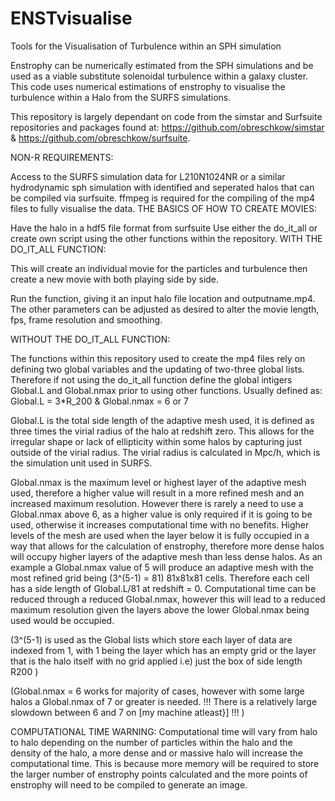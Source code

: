 # ENSTvisualise
Tools for the Visualisation of Turbulence within an SPH simulation

Enstrophy can be numerically estimated from the SPH simulations and be used as a viable substitute solenoidal turbulence within a galaxy cluster. This code uses numerical estimations of enstrophy to visualise the turbulence within a Halo from the SURFS simulations.

This repository is largely dependant on code from the simstar and Surfsuite repositories and packages found at: https://github.com/obreschkow/simstar & https://github.com/obreschkow/surfsuite.

NON-R REQUIREMENTS:

Access to the SURFS simulation data for L210N1024NR or a similar hydrodynamic sph simulation with identified and seperated halos that can be compiled via surfsuite.
ffmpeg is required for the compiling of the mp4 files to fully visualise the data.
THE BASICS OF HOW TO CREATE MOVIES:

Have the halo in a hdf5 file format from surfsuite
Use either the do_it_all or create own script using the other functions within the repository.
WITH THE DO_IT_ALL FUNCTION:

This will create an individual movie for the particles and turbulence then create a new movie with both playing side by side.

Run the function, giving it an input halo file location and outputname.mp4. The other parameters can be adjusted as desired to alter the movie length, fps, frame resolution and smoothing.

WITHOUT THE DO_IT_ALL FUNCTION:

The functions within this repository used to create the mp4 files rely on defining two global variables and the updating of two-three global lists. Therefore if not using the do_it_all function define the global intigers Global.L and Global.nmax prior to using other functions. Usually defined as: Global.L = 3*R_200 & Global.nmax = 6 or 7

Global.L is the total side length of the adaptive mesh used, it is defined as three times the virial radius of the halo at redshift zero. This allows for the irregular shape or lack of ellipticity within some halos by capturing just outside of the virial radius. The virial radius is calculated in Mpc/h, which is the simulation unit used in SURFS.

Global.nmax is the maximum level or highest layer of the adaptive mesh used, therefore a higher value will result in a more refined mesh and an increased maximum resolution. However there is rarely a need to use a Global.nmax above 6, as a higher value is only required if it is going to be used, otherwise it increases computational time with no benefits. Higher levels of the mesh are used when the layer below it is fully occupied in a way that allows for the calculation of enstrophy, therefore more dense halos will occupy higher layers of the adaptive mesh than less dense halos. As an example a Global.nmax value of 5 will produce an adaptive mesh with the most refined grid being (3^(5-1) = 81) 81x81x81 cells. Therefore each cell has a side length of Global.L/81 at redshift = 0. Computational time can be reduced through a reduced Global.nmax, however this will lead to a reduced maximum resolution given the layers above the lower Global.nmax being used would be occupied.

(3^(5-1) is used as the Global lists which store each layer of data are indexed from 1, with 1 being the layer which has an empty grid or the layer that is the halo itself with no grid applied i.e) just the box of side length R200 )

(Global.nmax = 6 works for majority of cases, however with some large halos a Global.nmax of 7 or greater is needed. !!! There is a relatively large slowdown between 6 and 7 on [my machine atleast}] !!! )


COMPUTATIONAL TIME WARNING:
Computational time will vary from halo to halo depending on the number of particles within the halo and the density of the halo, a more dense and or massive  halo will increase the computational time.  This is because more memory will be required to store the larger number of enstrophy points calculated and the more points of enstrophy will need to be compiled to generate an image.


